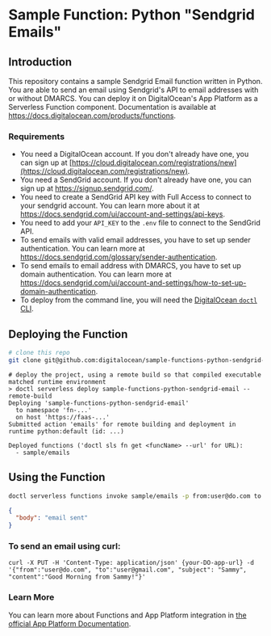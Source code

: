 # Sample Function: Python "Sendgrid Emails"

## Introduction

This repository contains a sample Sendgrid Email function written in Python. You are able to send an email using Sendgrid's API to email addresses with or without DMARCS. You can deploy it on DigitalOcean's App Platform as a Serverless Function component.
Documentation is available at https://docs.digitalocean.com/products/functions.

### Requirements

* You need a DigitalOcean account. If you don't already have one, you can sign up at [https://cloud.digitalocean.com/registrations/new](https://cloud.digitalocean.com/registrations/new).
* You need a SendGrid account. If you don't already have one, you can sign up at https://signup.sendgrid.com/.
* You need to create a SendGrid API key with Full Access to connect to your sendgrid account. You can learn more about it at https://docs.sendgrid.com/ui/account-and-settings/api-keys.
* You need to add your `API_KEY` to the `.env` file to connect to the SendGrid API.
* To send emails with valid email addresses, you have to set up sender authentication. You can learn more at https://docs.sendgrid.com/glossary/sender-authentication.
* To send emails to email address with DMARCS, you have to set up domain authentication. You can learn more at https://docs.sendgrid.com/ui/account-and-settings/how-to-set-up-domain-authentication.
* To deploy from the command line, you will need the [DigitalOcean `doctl` CLI](https://github.com/digitalocean/doctl/releases).


## Deploying the Function

```bash
# clone this repo
git clone git@github.com:digitalocean/sample-functions-python-sendgrid-email.git
```

```
# deploy the project, using a remote build so that compiled executable matched runtime environment
> doctl serverless deploy sample-functions-python-sendgrid-email --remote-build
Deploying 'sample-functions-python-sendgrid-email'
  to namespace 'fn-...'
  on host 'https://faas-...'
Submitted action 'emails' for remote building and deployment in runtime python:default (id: ...)

Deployed functions ('doctl sls fn get <funcName> --url' for URL):
  - sample/emails
```

## Using the Function

```bash
doctl serverless functions invoke sample/emails -p from:user@do.com to:user@gmail.com subject:Sammy content:Good Morning from Sammy.
```
```json
{
  "body": "email sent"
}
```

### To send an email using curl:
```
curl -X PUT -H 'Content-Type: application/json' {your-DO-app-url} -d '{"from":"user@do.com", "to":"user@gmail.com", "subject": "Sammy", "content":"Good Morning from Sammy!"}' 
```

### Learn More

You can learn more about Functions and App Platform integration in [the official App Platform Documentation](https://www.digitalocean.com/docs/app-platform/).